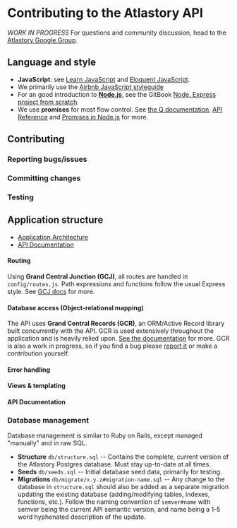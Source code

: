 # Contributing to the Atlastory API

*WORK IN PROGRESS* For questions and community discussion, head to the [Atlastory Google Group](http://forum.atlastory.com/).

## Language and style

* **JavaScript**: see [Learn JavaScript](http://gitbookio.gitbooks.io/javascript/) and [Eloquent JavaScript](http://eloquentjavascript.net/).
* We primarily use the [Airbnb JavaScript styleguide](https://github.com/airbnb/javascript)
* For an good introduction to **[Node.js](http://nodejs.org/)**, see the GitBook [Node, Express project from scratch](http://anotheruiguy.gitbooks.io/nodeexpreslibsass_from-scratch/).
* We use **promises** for most flow control. See [the Q documentation](https://github.com/kriskowal/q/blob/v1/README.md), [API Reference](https://github.com/kriskowal/q/wiki/API-Reference) and [Promises in Node.js](http://strongloop.com/strongblog/promises-in-node-js-with-q-an-alternative-to-callbacks/) for more.

## Contributing

### Reporting bugs/issues
### Committing changes
### Testing

## Application structure

* [Application Architecture](ARCHITECTURE.md)
* [API Documentation](docs/index.md)

#### Routing
Using **Grand Central Junction (GCJ)**, all routes are handled in `config/routes.js`. Path expressions and functions follow the usual Express style. See [GCJ docs](https://github.com/maxprogram/grand-central-junction/blob/master/Readme.md) for more.
#### Database access (Object-relational mapping)
The API uses **Grand Central Records (GCR)**, an ORM/Active Record library built concurrently with the API. GCR is used extensively throughout the application and is heavily relied upon. [See the documentation](https://github.com/maxprogram/grand-central-records/blob/master/README.md) for more. GCR is also a work in progress, so if you find a bug please [report it](https://github.com/maxprogram/grand-central-records/issues) or make a contribution yourself.
#### Error handling
#### Views & templating
#### API Documentation

### Database management
Database management is similar to Ruby on Rails, except managed "manually" and in raw SQL.

* **Structure** `db/structure.sql` -- Contains the complete, current version of the Atlastory Postgres database. Must stay up-to-date at all times.
* **Seeds** `db/seeds.sql` -- Initial database seed data, primarily for testing.
* **Migrations** `db/migrate/x.y.z#migration-name.sql` -- Any change to the database in `structure.sql` should also be added as a separate migration updating the existing database (adding/modifying tables, indexes, functions, etc.). Follow the naming convention of `semver#name` with semver being the current API semantic version, and name being a 1-5 word hyphenated description of the update.
